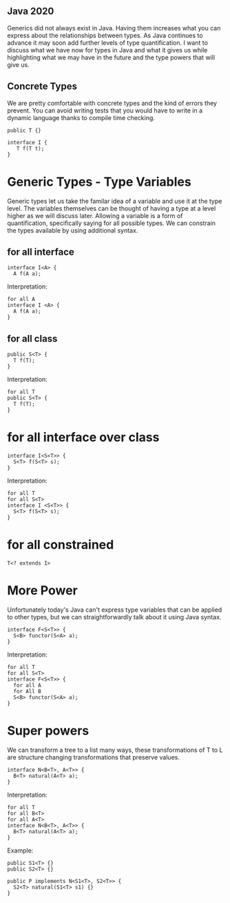 ## Java 2020

Generics did not always exist in Java. Having them increases what you can express about the relationships between types. As Java continues to advance it may soon add further levels of type quantification. I want to discuss what we have now for types in Java and what it gives us while highlighting what we may have in the future and the type powers that will give us.

## Concrete Types

We are pretty comfortable with concrete types and the kind of errors they prevent. You can avoid writing tests that you would have to write in a dynamic language thanks to compile time checking.

```
public T {}
```

```
interface I {
   T f(T t); 
}
```

# Generic Types - Type Variables

Generic types let us take the familar idea of a variable and use it at the type level. The variables themselves can be thought of having a type at a level higher as we will discuss later. Allowing a variable is a form of quantification, specifically saying for all possible types. We can constrain the types available by using additional syntax.

## for all interface

```
interface I<A> {
  A f(A a);
```


Interpretation:

```
for all A
interface I <A> {
  A f(A a);
}
```

## for all class

```
public S<T> {
  T f(T);
}
```


Interpretation:

```
for all T
public S<T> {
  T f(T);
}
```

# for all interface over class

```
interface I<S<T>> {
  S<T> f(S<T> s);
}
```

Interpretation:

```
for all T
for all S<T>
interface I <S<T>> {
  S<T> f(S<T> s);
}
```

# for all constrained

```
T<? extends I>
```


# More Power

Unfortunately today's Java can't express type variables that can be applied to other types, but we can straightforwardly talk about it using Java syntax.

```
interface F<S<T>> {
  S<B> functor(S<A> a);
}
```

Interpretation:

```
for all T
for all S<T>
interface F<S<T>> {
  for all A
  for All B
  S<B> functor(S<A> a);
}
```

# Super powers

We can transform a tree to a list many ways, these transformations of T<A> to L<A> are structure changing transformations that preserve values.

```
interface N<B<T>, A<T>> { 
  B<T> natural(A<T> a);
}
```

Interpretation:

```
for all T
for all B<T>
for all A<T>
interface N<B<T>, A<T>> { 
  B<T> natural(A<T> a);
}
```

Example:

```
public S1<T> {}
public S2<T> {}

public P implements N<S1<T>, S2<T>> {
  S2<T> natural(S1<T> s1) {}
}
```
